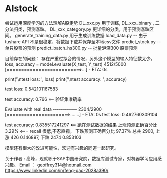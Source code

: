 # AIstock
尝试运用深度学习的方法理解A股走势
DL_xxx.py 用于训练, DL_xxx_binary , 二分法归类，预测涨跌。  DL_xxx_category.py 更详细的分类，用于预测涨跌区间。
generate_training_data.py  用于生成训练数据
load_data.py  -- 由于tushare API 不是很稳定，将数据下载并保存至本地csv文件
predict_stock.py -- 单只股票的预测
predict_batch_hs300.py  -- 批量沪深300 股票预测

目前存在的问题： 存在严重过拟合的情况，另外这个模型的输入特征数太少。
loss, accuracy = model.evaluate(X_test, Y_test)
4512/5000 [==========================>...] - ETA: 0s

print('\ntest loss: ', loss)
print('\ntest accuracy: ', accuracy)

test loss:  0.542101167583

test accuracy:  0.766   <== 验证集准确率

Evaluate with real data ------------
2304/2900 [======================>.......] - ETA: 0s
test loss:  0.462760309104

test accuracy:  0.835517241297  <== 跑在测试数据的结果
上涨预测正确百分比 3.29%      <=== recall 很低,不忍直视。
下跌预测正确百分比 97.37%
总共 2900, 上涨 426 0.146897, 下跌 2474 0.853103

模型还有很大的改进可能性，欢迎有兴趣的同道一起研究。

关于作者 :
高峰，现就职于SAP中国研究院，数据库测试专家，对机器学习应用感兴趣。
Email ： geoffrey314@hotmail.com
https://www.linkedin.com/in/feng-gao-2028a390/
